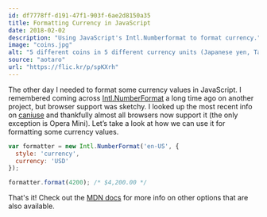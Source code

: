 ```yaml
---
id: df7778ff-d191-47f1-903f-6ae2d8150a35
title: Formatting Currency in JavaScript
date: 2018-02-02
description: "Using JavaScript's Intl.Numberformat to format currency."
image: "coins.jpg"
alt: "5 different coins in 5 different currency units (Japanese yen, Taiwanese dollar, Malaysian ringgit, US cent, Thai baht)"
source: "aotaro"
url: "https://flic.kr/p/spKXrh"
---
```

The other day I needed to format some currency values in JavaScript. I remembered coming across [Intl.NumberFormat](https://developer.mozilla.org/en-US/docs/Web/JavaScript/Reference/Global_Objects/NumberFormat) a long time ago on another project, but browser support was sketchy. I looked up the most recent info on [caniuse](https://caniuse.com/internationalization) and thankfully almost all browsers now support it (the only exception is Opera Mini). Let’s take a look at how we can use it for formatting some currency values.

```javascript
var formatter = new Intl.NumberFormat('en-US', {
  style: 'currency',
  currency: 'USD'
});

formatter.format(4200); /* $4,200.00 */
```

That's it! Check out the [MDN docs](https://developer.mozilla.org/en-US/docs/Web/JavaScript/Reference/Global_Objects/NumberFormat) for more info on other options that are also available.
